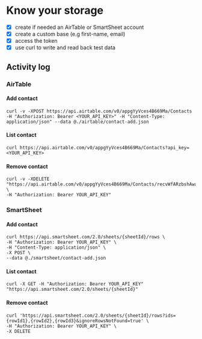 # Know your storage
- [x] create if needed an AirTable or SmartSheet account
- [x] create a custom base (e.g first-name, email)
- [x] access the token
- [x] use curl to write and read back test data

## Activity log

### AirTable

#### Add contact
```shell
curl -v -XPOST https://api.airtable.com/v0/appgYyVces4B669Ma/Contacts -H "Authorization: Bearer <YOUR_API_KEY>" -H "Content-Type: application/json" --data @./airtable/contact-add.json
```

#### List contact
```shell
curl https://api.airtable.com/v0/appgYyVces4B669Ma/Contacts?api_key=<YOUR_API_KEY>
```

#### Remove contact
```shell
curl -v -XDELETE "https://api.airtable.com/v0/appgYyVces4B669Ma/Contacts/recvWfARzbshAwa3q" \
-H "Authorization: Bearer YOUR_API_KEY"
```

### SmartSheet

#### Add contact
```shell
curl https://api.smartsheet.com/2.0/sheets/{sheetId}/rows \
-H "Authorization: Bearer YOUR_API_KEY" \
-H "Content-Type: application/json" \
-X POST \
--data @./smartsheet/contact-add.json
```
#### List contact
```shell
curl -X GET -H "Authorization: Bearer YOUR_API_KEY" "https://api.smartsheet.com/2.0/sheets/{sheetId}"
```
#### Remove contact
```shell
curl 'https://api.smartsheet.com/2.0/sheets/{sheetId}/rows?ids={rowId1},{rowId2},{rowId3}&ignoreRowsNotFound=true' \
-H "Authorization: Bearer YOUR_API_KEY" \
-X DELETE
```